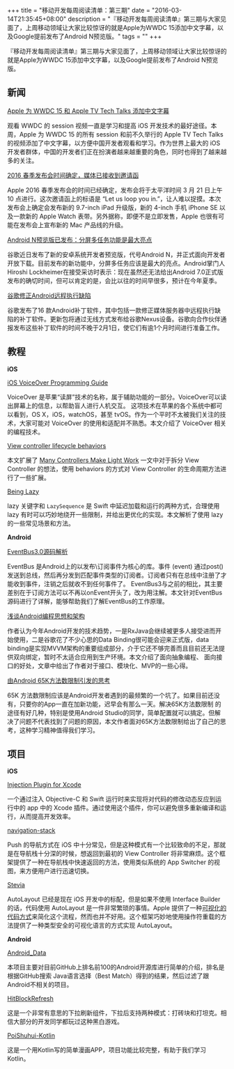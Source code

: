 +++
title = "移动开发每周阅读清单：第三期"
date = "2016-03-14T21:35:45+08:00"
description = "『移动开发每周阅读清单』第三期与大家见面了，上周移动领域让大家比较惊讶的就是Apple为WWDC 15添加中文字幕，以及Google提前发布了Android N预览版。"
tags = ""
+++

『移动开发每周阅读清单』第三期与大家见面了，上周移动领域让大家比较惊讶的就是Apple为WWDC 15添加中文字幕，以及Google提前发布了Android N预览版。

## 新闻

[Apple 为 WWDC 15 和 Apple TV Tech Talks 添加中文字幕](https://developer.apple.com/cn/)

观看 WWDC 的 session 视频一直是学习和提高 iOS 开发技术的最好途径。本周，Apple 为 WWDC 15 的所有 session 和前不久举行的 Apple TV Tech Talks 的视频添加了中文字幕，以方便中国开发者观看和学习。作为世界上最大的 iOS 开发者群体，中国的开发者们正在扮演者越来越重要的角色，同时也得到了越来越多的关注。

[2016 春季发布会时间确定，媒体已接收到邀请函](http://www.ithome.com/html/iphone/211055.htm)

Apple 2016 春季发布会的时间已经确定，发布会将于太平洋时间 3 月 21 日上午 10 点进行。这次邀请函上的标语是 “Let us loop you in.”，让人难以捉摸。本次发布会上确定会发布新的 9.7-inch iPad 升级版，新的 4-inch 手机 iPhone SE 以及一款新的 Apple Watch 表带。另外据称，即便不是立即发售，Apple 也很有可能在发布会上宣布新的 Mac 产品线的升级。

[Android N预览版已发布：分屏多任务功能是最大亮点](http://www.techweb.com.cn/world/2016-03-11/2294316.shtml)

谷歌近日发布了新的安卓系统开发者预览版，代号Android N，并正式面向开发者开放下载。目前发布的新功能中，分屏多任务应该是最大的亮点。Android掌门人Hiroshi Lockheimer在接受采访时表示：现在虽然还无法给出Android 7.0正式版发布的确切时间，但可以肯定的是，会比以往的时间早很多，预计在今年夏季。

[谷歌修正Android远程执行缺陷](http://app.myzaker.com/news/article.php?app_id=5&_appid=AndroidPhone&_version=6.43&_bsize720_1280&sharechannel=wx&pk=56de716e9490cba754000006)

谷歌发布了16 款Android补丁软件，其中包括一款修正媒体服务器中远程执行缺陷的补丁软件。更新包将通过无线方式发布给谷歌Nexus设备。谷歌向合作伙伴通报发布这些补丁软件的时间不晚于2月1日，使它们有逾1个月时间进行准备工作。

## 教程

**iOS**

[iOS VoiceOver Programming Guide](http://geeklu.com/2016/03/ios-voiceover-programming-guide/)

VoiceOver 是苹果“读屏”技术的名称，属于辅助功能的一部分。VoiceOver可以读出屏幕上的信息，以帮助盲人进行人机交互。 这项技术在苹果的各个系统中都可以看到，OS X，iOS，watchOS，甚至 tvOS。作为一个平时不太被我们关注的技术，大家可能对 VoiceOver 的使用和适配并不熟悉。本文介绍了 VoiceOver 相关的编程技术。

[View controller lifecycle behaviors](http://irace.me/lifecycle-behaviors)

本文扩展了 [Many Controllers Make Light Work](http://khanlou.com/2016/02/many-controllers/) 一文中对于拆分 View Controller 的想法，使用 behaviors 的方式对 View Controller 的生命周期方法进行了一些扩展。

[Being Lazy](http://alisoftware.github.io/swift/2016/02/28/being-lazy/)

lazy 关键字和 `LazySequence` 是 Swift 中延迟加载和运行的两种方式，合理使用 lazy 有时可以巧妙地绕开一些限制，并给出更优化的实现。本文解析了使用 lazy 的一些常见场景和方法。

**Android**

[EventBus3.0源码解析](http://yydcdut.com/2016/03/07/eventbus3-code-analyse/)

EventBus 是Android上的以发布\订阅事件为核心的库。事件 (event) 通过post()发送到总线，然后再分发到匹配事件类型的订阅者。订阅者只有在总线中注册了才能收到事件，注销之后就收不到任何事件了。 EventBus3与之前的相比，其主要差别在于订阅方法可以不再以onEvent开头了，改为用注解。本文针对EventBus源码进行了详解，能够帮助我们了解EventBus的工作原理。

[浅谈Android编程思想和架构](https://drakeet.me/mvp-and-thinking-in-android)

作者认为今年Android开发的技术趋势，一是RxJava会继续被更多人接受进而开始使用，二是谷歌花了不少心思的Data Binding很可能会迎来正式版，data binding是实现MVVM架构的重要组成部分，介于它还不够完善而且目前还无法提供双向绑定，暂时不太适合应用到生产环境。本文介绍了面向抽象编程、 面向接口的好处，文章中给出了作者对于接口、模块化、MVP的一些心得。

[由Android 65K方法数限制引发的思考](http://jayfeng.com/2016/03/10/%E7%94%B1Android-65K%E6%96%B9%E6%B3%95%E6%95%B0%E9%99%90%E5%88%B6%E5%BC%95%E5%8F%91%E7%9A%84%E6%80%9D%E8%80%83/)

65K 方法数限制应该是Android开发者遇到的最频繁的一个坑了。如果目前还没有，只要你的App一直在加新功能，迟早会有那么一天。解决65K方法数限制 的途径有好几种，特别是使用Android Studio的同学，简单配置就可以搞定。但解决了问题不代表找到了问题的原因，本文作者面对65K方法数限制给出了自己的思考，这种学习精神值得我们学习。

## 项目

**iOS**

[Injection Plugin for Xcode](https://github.com/johnno1962/injectionforxcode/)

一个通过注入 Objective-C 和 Swift 运行时来实现将对代码的修改动态反应到运行中的 app 中的 Xcode 插件。通过使用这个插件，你可以避免很多重新编译和运行，从而提高开发效率。

[navigation-stack](https://github.com/Ramotion/navigation-stack)

Push 的导航方式在 iOS 中十分常见，但是这种模式有一个比较致命的不足，那就是在导航栈十分深的时候，想返回到最初的 View Controller 将非常麻烦。这个框架提供了一种在导航栈中快速返回的方法，使用类似系统的 App Switcher 的视图，来方便用户进行迅速切换。

[Stevia](https://github.com/s4cha/Stevia)

AutoLayout 已经是现在 iOS 开发中的标配，但是如果不使用 Interface Builder 的话，代码使用 AutoLayout 是一件非常繁琐的事情。Apple 提供了一种[可视化的代码方式](https://developer.apple.com/library/prerelease/ios/documentation/UserExperience/Conceptual/AutolayoutPG/VisualFormatLanguage.html)来简化这个流程，然而也并不好用。这个框架巧妙地使用操作符重载的方法提供了一种类型安全的可视化语言的方式实现 AutoLayout。

**Android**

[Android_Data](https://github.com/Freelander/Android_Data/blob/master/Android-Librarys-Top-100.md)

本项目主要对目前GitHub上排名前100的Android开源库进行简单的介绍，排名是根据GitHub搜索 Java语言选择（Best Match）得到的结果，然后过滤了跟Android不相关的项目。

[HitBlockRefresh](https://github.com/Hitomis/HitBlockRefresh)

这是一个非常有意思的下拉刷新组件，下拉后支持两种模式：打砖块和打坦克。相信大部分的开发同学都玩过这种黑白游戏。

[PoiShuhui-Kotlin](https://github.com/wuapnjie/PoiShuhui-Kotlin)

这是一个用Kotlin写的简单漫画APP，项目功能比较完整，有助于我们学习Kotlin。
